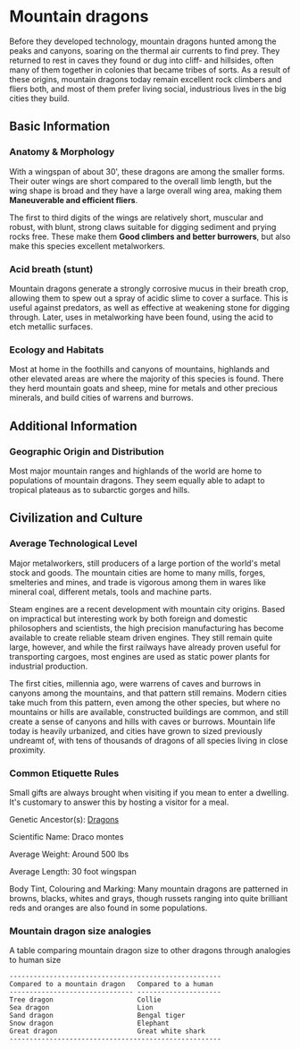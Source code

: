 Mountain dragons
================

Before they developed technology, mountain dragons hunted among the peaks and canyons, soaring on the thermal air currents to find prey. They returned to rest in caves they found or dug into cliff- and hillsides, often many of them together in colonies that became tribes of sorts. As a result of these origins, mountain dragons today remain excellent rock climbers and fliers both, and most of them prefer living social, industrious lives in the big cities they build.

Basic Information
-----------------

### Anatomy & Morphology

With a wingspan of about 30', these dragons are among the smaller forms. Their outer wings are short compared to the overall limb length, but the wing shape is broad and they have a large overall wing area, making them **Maneuverable and efficient fliers**.

The first to third digits of the wings are relatively short, muscular and robust, with blunt, strong claws suitable for digging sediment and prying rocks free. These make them **Good climbers and better burrowers**, but also make this species excellent metalworkers.

### Acid breath (stunt)

Mountain dragons generate a strongly corrosive mucus in their breath crop, allowing them to spew out a spray of acidic slime to cover a surface. This is useful against predators, as well as effective at weakening stone for digging through. Later, uses in metalworking have been found, using the acid to etch metallic surfaces.

### Ecology and Habitats

Most at home in the foothills and canyons of mountains, highlands and other elevated areas are where the majority of this species is found. There they herd mountain goats and sheep, mine for metals and other precious minerals, and build cities of warrens and burrows.

Additional Information
----------------------

### Geographic Origin and Distribution

Most major mountain ranges and highlands of the world are home to populations of mountain dragons. They seem equally able to adapt to tropical plateaus as to subarctic gorges and hills.

Civilization and Culture
------------------------

### Average Technological Level

Major metalworkers, still producers of a large portion of the world's metal stock and goods. The mountain cities are home to many mills, forges, smelteries and mines, and trade is vigorous among them in wares like mineral coal, different metals, tools and machine parts.

Steam engines are a recent development with mountain city origins. Based on impractical but interesting work by both foreign and domestic philosophers and scientists, the high precision manufacturing has become available to create reliable steam driven engines. They still remain quite large, however, and while the first railways have already proven useful for transporting cargoes, most engines are used as static power plants for industrial production.

The first cities, millennia ago, were warrens of caves and burrows in canyons among the mountains, and that pattern still remains. Modern cities take much from this pattern, even among the other species, but where no mountains or hills are available, constructed buildings are common, and still create a sense of canyons and hills with caves or burrows. Mountain life today is heavily urbanized, and cities have grown to sized previously undreamt of, with tens of thousands of dragons of all species living in close proximity.

### Common Etiquette Rules

Small gifts are always brought when visiting if you mean to enter a dwelling. It's customary to answer this by hosting a visitor for a meal.

Genetic Ancestor(s): [Dragons](dragons-article)

Scientific Name:   Draco montes

Average Weight:   Around 500 lbs

Average Length:   30 foot wingspan

Body Tint, Colouring and Marking:   Many mountain dragons are patterned in browns, blacks, whites and
    grays, though russets ranging into quite brilliant reds and oranges
    are also found in some populations.

### Mountain dragon size analogies

A table comparing mountain dragon size to other dragons through analogies to human size

    -----------------------------------------------------
    Compared to a mountain dragon   Compared to a human
    ------------------------------- ---------------------
    Tree dragon                     Collie
    Sea dragon                      Lion
    Sand dragon                     Bengal tiger
    Snow dragon                     Elephant
    Great dragon                    Great white shark
    -----------------------------------------------------

